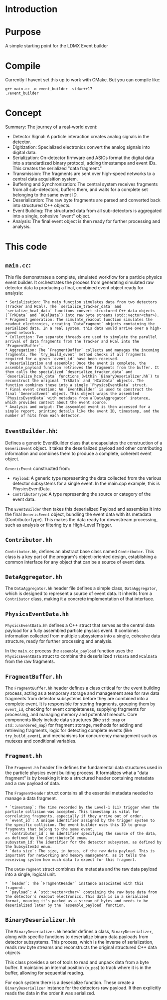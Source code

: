 # Introduction

# Purpose

A simple starting point for the LDMX Event builder

# Compile

Currently I havent set this up to work with CMake. But you can compile like:

```
g++ main.cc -o event_builder -std=c++17
./event_builder
```
# Concept

Summary: The journey of a real-world event:

* Detector Signal: A particle interaction creates analog signals in the detector.
* Digitization: Specialized electronics convert the analog signals into digital data.
* Serialization: On-detector firmware and ASICs format the digital data into a standardized binary protocol, adding timestamps and event IDs. This creates the serialized "data fragment."
* Transmission: The fragments are sent over high-speed networks to a central data acquisition system.
* Buffering and Synchronization: The central system receives fragments from all sub-detectors, buffers them, and waits for a complete set belonging to the same event ID.
* Deserialization: The raw byte fragments are parsed and converted back into structured C++ objects.
* Event Building: The structured data from all sub-detectors is aggregated into a single, cohesive "event" object.
* Analysis: The final event object is then ready for further processing and analysis.

# This code

## `main.cc`:

This file demonstrates a complete, simulated workflow for a particle physics event builder. It orchestrates the process from generating simulated raw detector data to producing a final, combined event object ready for analysis:

    * Serialization: The main function simulates data from two detectors (Tracker and HCal). The `serialize_tracker_data` and `serialize_hcal_data` functions convert structured C++ data objects (`TrkData` and `HCalData`) into raw byte streams (std::vector<char>).
    * Fragment generation: The simulate_readout function simulates the readout electronics, creating `DataFragment` objects containing the serialized data. In a real system, this data would arrive over a high-speed network.
    * Collection: Two separate threads are used to simulate the parallel arrival of data fragments from the Tracker and HCal into the `FragmentBuffer`.
    * Aggregation: The `FragmentBuffer` collects and manages the incoming fragments. The `try_build_event` method checks if all fragments required for a given `event_id` have been received.
    * Deserialization and assembly: Once the event is complete, the assemble_payload function retrieves the fragments from the buffer. It then calls the specialized `deserialize_tracker_data` and `deserialize_hcal_data` functions (within `BinaryDeserializer.hh`) to reconstruct the original `TrkData` and `HCalData` objects. The function combines these into a single `PhysicsEventData` struct.
    * Final event creation: An `EventBuilder` is used to construct the final `GenericEvent` object. This object wraps the assembled `PhysicsEventData` with metadata from a`DataAggregator` instance, which provides context about the event source.
    * Analysis and output: The assembled event is then accessed for a simple report, printing details like the event ID, timestamp, and the number of hits from each detector.

## `EventBuilder.hh`:

Defines a generic EventBuilder class that encapsulates the construction of a `GenericEvent` object. It takes the deserialized payload and other contributing information and combines them to produce a complete, coherent event object.

`GenericEvent` constructed from:

* `Payload`: A generic type representing the data collected from the various detector subsystems for a single event. In the main.cpp example, this is PhysicsEventData.
* `ContributorType`: A type representing the source or category of the event data.


The `EventBuilder` then takes this deserialized Payload and assembles it into the final `GenericEvent` object, bundling the event data with its metadata (ContributorType). This makes the data ready for downstream processing, such as analysis or filtering by a High-Level Trigger.

## `Contributor.hh`

`Contributor.hh`, defines an abstract base class named `Contributor`. This class is a key part of the program's object-oriented design, establishing a common interface for any object that can be a source of event data.

## `DataAggregator.hh`

The `DataAggregator.hh` header file defines a simple class, `DataAggregator`, which is designed to represent a source of event data. It inherits from a `Contributor` class, making it a concrete implementation of that interface.


## `PhysicsEventData.hh`

`PhysicsEventData.hh` defines a C++ struct that serves as the central data payload for a fully assembled particle physics event. It combines information collected from multiple subsystems into a single, cohesive data structure, ready for further processing and analysis.

In the `main.cc` process the `assemble_payload` function uses the `PhysicsEventData` struct to combine the deserialized `TrkData` and `HCalData` from the raw fragments.

## `FragmentBuffer.hh`

The `FragmentBuffer.hh` header defines a class critical for the event building process, acting as a temporary storage and management area for raw data fragments from detector subsystems before they are combined into a complete event. It is responsible for storing fragments, grouping them by `event_id`, checking for event completeness, supplying fragments for processing, and managing memory and potential timeouts. Core components likely include data structures (like `std::map` or `std::unordered_map`) for fragment storage, methods for adding and retrieving fragments, logic for detecting complete events (like `try_build_event`), and mechanisms for concurrency management such as mutexes and conditional variables.

## `Fragment.hh`

The `Fragment.hh` header file defines the fundamental data structures used in the particle physics event building process. It formalizes what a "data fragment" is by breaking it into a structured header containing metadata and a raw payload of data.

The `FragmentHeader` struct contains all the essential metadata needed to manage a data fragment.

    * `timestamp`: The time recorded by the Level-1 (L1) trigger when the particle collision was accepted. This timestamp is vital for correlating fragments, especially if they arrive out of order.
    * `event_id`: A unique identifier assigned by the trigger system to the specific collision. The event builder uses this ID to group fragments that belong to the same event.
    * `contributor_id`: An identifier specifying the source of the data, as defined by the ContributorId enum.
    subsystem_id: The identifier for the detector subsystem, as defined by the SubsystemId enum.
    * `data_size`: The size, in bytes, of the raw data payload. This is important for networking and memory management, as it tells the receiving system how much data to expect for this fragment.

The `DataFragment` struct combines the metadata and the raw data payload into a single, logical unit.

    * `header`: The `FragmentHeader` instance associated with this fragment.
    * `payload`: A `std::vector<char>` containing the raw byte data from the detector's readout electronics. This data is in a serialized format, meaning it's packed as a stream of bytes and needs to be deserialized later by the `assemble_payload` function.


## `BinaryDeserializer.hh`

The `BinaryDeserializer.hh` header defines a class, `BinaryDeserializer`, along with specific functions to deserialize binary data payloads from detector subsystems. This process, which is the inverse of serialization, reads raw byte streams and reconstructs the original structured C++ data objects

This class provides a set of tools to read and unpack data from a byte buffer. It maintains an internal position (`m_pos`) to track where it is in the buffer, allowing for sequential reading.

For each system there is a deserialize function. These create a `BinaryDeserializer` instance for the detectors raw payload. It then explicitly reads the data in the order it was serialized.
